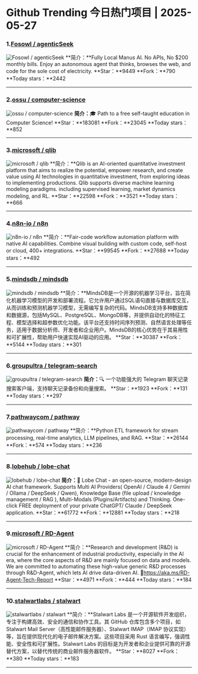 # Github Trending 今日热门项目 | 2025-05-27
### 1.[Fosowl / agenticSeek](https://github.com/Fosowl/agenticSeek)

![Fosowl / agenticSeek](https://opengraph.githubassets.com/18f432b4e2ea43e7624220a08b6e60cb9e89f0f24aa6c78dd80ba38ad705b251/Fosowl/agenticSeek)
**简介：**Fully Local Manus AI. No APIs, No $200 monthly bills. Enjoy an autonomous agent that thinks, browses the web, and code for the sole cost of electricity.
**Star：**9449
**Fork：**790
**Today stars：**2442

---

### 2.[ossu / computer-science](https://github.com/ossu/computer-science)

![ossu / computer-science](https://opengraph.githubassets.com/6cad35adcc975f4e583195c4a87a912c0d118516859874f101fd1270d133a6b1/ossu/computer-science)
**简介：**🎓 Path to a free self-taught education in Computer Science!
**Star：**183081
**Fork：**23045
**Today stars：**852

---

### 3.[microsoft / qlib](https://github.com/microsoft/qlib)

![microsoft / qlib](https://opengraph.githubassets.com/9aa569d0c3f0605ad0e9ea7f686b7c5597f8454b31fb393bd5fa2132835c897c/microsoft/qlib)
**简介：**Qlib is an AI-oriented quantitative investment platform that aims to realize the potential, empower research, and create value using AI technologies in quantitative investment, from exploring ideas to implementing productions. Qlib supports diverse machine learning modeling paradigms. including supervised learning, market dynamics modeling, and RL.
**Star：**22598
**Fork：**3521
**Today stars：**666

---

### 4.[n8n-io / n8n](https://github.com/n8n-io/n8n)

![n8n-io / n8n](https://repository-images.githubusercontent.com/193215554/df34b36d-279c-496c-91c2-959dd9c9f13d)
**简介：**Fair-code workflow automation platform with native AI capabilities. Combine visual building with custom code, self-host or cloud, 400+ integrations.
**Star：**99545
**Fork：**27688
**Today stars：**492

---

### 5.[mindsdb / mindsdb](https://github.com/mindsdb/mindsdb)

![mindsdb / mindsdb](https://opengraph.githubassets.com/19fcc62fe049e2a6d4b7d72aea7c23944e65bed38769aec6c34b99cd941e7fff/mindsdb/mindsdb)
**简介：**MindsDB是一个开源的机器学习平台，旨在简化机器学习模型的开发和部署流程。它允许用户通过SQL语句直接与数据库交互，从而训练和预测机器学习模型，无需编写复杂的代码。MindsDB支持多种数据库和数据源，包括MySQL、PostgreSQL、MongoDB等，并提供自动化的特征工程、模型选择和超参数优化功能。该平台还支持时间序列预测、自然语言处理等任务，适用于数据分析师、开发者和企业用户。MindsDB的核心优势在于其易用性和可扩展性，帮助用户快速实现AI驱动的应用。
**Star：**30387
**Fork：**5144
**Today stars：**301

---

### 6.[groupultra / telegram-search](https://github.com/groupultra/telegram-search)

![groupultra / telegram-search](https://opengraph.githubassets.com/d84eb04f00ade85e0e1b53e2853f2d1b2094411e33706c5600456cc76f66b183/groupultra/telegram-search)
**简介：**🔍 一个功能强大的 Telegram 聊天记录搜索客户端，支持聊天记录备份和向量搜索。
**Star：**1923
**Fork：**131
**Today stars：**297

---

### 7.[pathwaycom / pathway](https://github.com/pathwaycom/pathway)

![pathwaycom / pathway](https://opengraph.githubassets.com/53afde1698509392fd645e95a9752f2099e88fa292b83b9637d0b49eae7dc270/pathwaycom/pathway)
**简介：**Python ETL framework for stream processing, real-time analytics, LLM pipelines, and RAG.
**Star：**26144
**Fork：**574
**Today stars：**236

---

### 8.[lobehub / lobe-chat](https://github.com/lobehub/lobe-chat)

![lobehub / lobe-chat](https://repository-images.githubusercontent.com/643445235/cced8e33-35f1-40fe-a1d6-8c6b29fbfc84)
**简介：**🤯 Lobe Chat - an open-source, modern-design AI chat framework. Supports Multi AI Providers( OpenAI / Claude 4 / Gemini / Ollama / DeepSeek / Qwen), Knowledge Base (file upload / knowledge management / RAG ), Multi-Modals (Plugins/Artifacts) and Thinking. One-click FREE deployment of your private ChatGPT/ Claude / DeepSeek application.
**Star：**61772
**Fork：**12881
**Today stars：**218

---

### 9.[microsoft / RD-Agent](https://github.com/microsoft/RD-Agent)

![microsoft / RD-Agent](https://opengraph.githubassets.com/0970d6cfccab512a03f0036211a737020b40c433079ec05f397a0c9b4fe8d83a/microsoft/RD-Agent)
**简介：**Research and development (R&D) is crucial for the enhancement of industrial productivity, especially in the AI era, where the core aspects of R&D are mainly focused on data and models. We are committed to automating these high-value generic R&D processes through R&D-Agent, which lets AI drive data-driven AI. 🔗https://aka.ms/RD-Agent-Tech-Report
**Star：**4971
**Fork：**444
**Today stars：**184

---

### 10.[stalwartlabs / stalwart](https://github.com/stalwartlabs/stalwart)

![stalwartlabs / stalwart](https://opengraph.githubassets.com/c040bcb31959172375b687167bea04c0e851c494303331aeebcd8e5dac35cdfc/stalwartlabs/stalwart)
**简介：**Stalwart Labs 是一个开源软件开发组织，专注于构建高效、安全的通信和协作工具。其 GitHub 仓库包含多个项目，如 Stalwart Mail Server（高性能邮件服务器）、Stalwart IMAP（IMAP 协议实现）等，旨在提供现代化的电子邮件解决方案。这些项目采用 Rust 语言编写，强调性能、安全性和可扩展性。Stalwart Labs 的目标是为开发者和企业提供可靠的开源替代方案，以替代传统的商业邮件服务器软件。
**Star：**8027
**Fork：**380
**Today stars：**183

---

